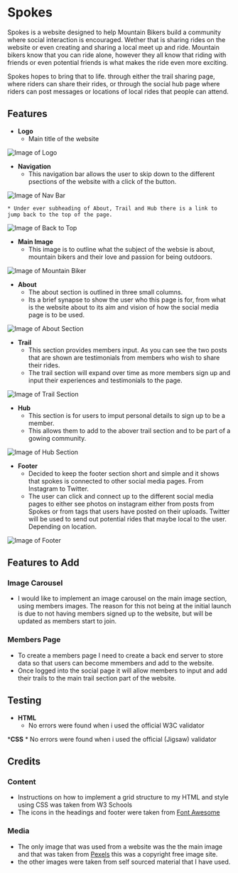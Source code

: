 # Spokes

Spokes is a website designed to help Mountain Bikers build a community where social interaction is encouraged. Wether that is sharing rides on the website or even creating and sharing a local meet up and ride. Mountain bikers know that you can ride alone, however they all know that riding with friends or even potential friends is what makes the ride even more exciting. 

Spokes hopes to bring that to life. through either the trail sharing page, where riders can share their rides, or through the social hub page where riders can post messages or locations of local rides that people can attend.

## Features

* __Logo__
    * Main title of the website

![Image of Logo](https://github.com/MBissett29/Spokes/blob/main/assets/images/Logo.png)

* __Navigation__
    * This navigation bar allows the user to skip down to the different psections of the website with a click of the button.

![Image of Nav Bar](https://github.com/MBissett29/Spokes/blob/main/assets/images/nav_bar.png) 

    * Under ever subheading of About, Trail and Hub there is a link to jump back to the top of the page.


![Image of Back to Top](https://github.com/MBissett29/Spokes/blob/main/assets/images/back_to_top.png)

* __Main Image__
    * This image is to outline what the subject of the websie is about, mountain bikers and their love and passion for being outdoors.

![Image of Mountain Biker](https://github.com/MBissett29/Spokes/blob/main/assets/images/perxels-pixabay-161172.jpg)

* __About__
    * The about section is outlined in three small columns.
    * Its a brief synapse to show the user who this page is for, from what is the website about to its aim and vision of how the social media page is to be used. 

![Image of About Section](https://github.com/MBissett29/Spokes/blob/main/assets/images/about-section.png)


* __Trail__
    * This section provides members input. As you can see the two posts that are shown are testimonials from members who wish to share their rides.
    * The trail section will expand over time as more members sign up and input their experiences and testimonials to the page.

![Image of Trail Section](https://github.com/MBissett29/Spokes/blob/main/assets/images/trail-section.png)


* __Hub__
    * This section is for users to imput personal details to sign up to be a member.
    * This allows them to add to the abover trail section and to be part of a gowing community.

![Image of Hub Section](https://github.com/MBissett29/Spokes/blob/main/assets/images/hub-section.png)

* __Footer__
    * Decided to keep the footer section short and simple and it shows that spokes is connected to other social media pages. From Instagram to Twitter.
    * The user can click and connect up to the different social media pages to either see photos on instagram either from posts from Spokes or from tags that users have posted on their uploads. Twitter will be used to send out potential rides that maybe local to the user. Depending on location.

![Image of Footer](https://github.com/MBissett29/Spokes/blob/main/assets/images/footer.png)

## Features to Add

### Image Carousel

* I would like to implement an image carousel on the main image section, using members images. The reason for this not being at the initial launch is due to not having members signed up to the website, but will be updated as members start to join.

### Members Page

* To create a members page I need to create a back end server to store data so that users can become mmembers and add to the website.
* Once logged into the social page it will allow members to input and add their trails to the main trail section part of the website.


## Testing

* __HTML__
    * No errors were found when i used the official W3C validator

*__CSS__
    * No errors were found when i used the official (Jigsaw) validator
## Credits

### Content
* Instructions on how to implement a grid structure to my HTML and style using CSS was taken from W3 Schools
* The icons in the headings and footer were taken from [Font Awesome](https://fontawesome.com/)

### Media 

* The only image that was used from a website was the the main image and that was taken from [Pexels](https://www.pexels.com/photo/biker-holding-mountain-bike-on-top-of-mountain-with-green-grass-161172/) this was a copyright free image site.
* the other images were taken from self sourced material that I have used.